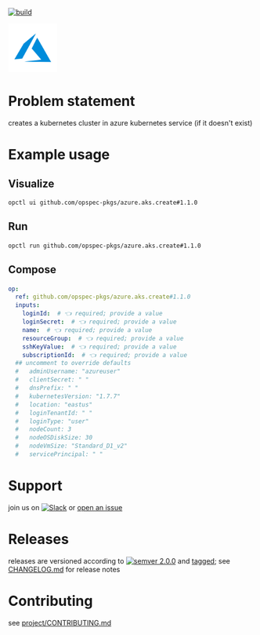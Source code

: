 [![build](https://github.com/opspec-pkgs/azure.aks.create/actions/workflows/build.yml/badge.svg)](https://github.com/opspec-pkgs/azure.aks.create/actions/workflows/build.yml)


<img src="icon.svg" alt="icon" height="100px">

# Problem statement

creates a kubernetes cluster in azure kubernetes service (if it doesn't exist)

# Example usage

## Visualize

```shell
opctl ui github.com/opspec-pkgs/azure.aks.create#1.1.0
```

## Run

```
opctl run github.com/opspec-pkgs/azure.aks.create#1.1.0
```

## Compose

```yaml
op:
  ref: github.com/opspec-pkgs/azure.aks.create#1.1.0
  inputs:
    loginId:  # 👈 required; provide a value
    loginSecret:  # 👈 required; provide a value
    name:  # 👈 required; provide a value
    resourceGroup:  # 👈 required; provide a value
    sshKeyValue:  # 👈 required; provide a value
    subscriptionId:  # 👈 required; provide a value
  ## uncomment to override defaults
  #   adminUsername: "azureuser"
  #   clientSecret: " "
  #   dnsPrefix: " "
  #   kubernetesVersion: "1.7.7"
  #   location: "eastus"
  #   loginTenantId: " "
  #   loginType: "user"
  #   nodeCount: 3
  #   nodeOSDiskSize: 30
  #   nodeVmSize: "Standard_D1_v2"
  #   servicePrincipal: " "
```

# Support

join us on
[![Slack](https://img.shields.io/badge/slack-opctl-E01563.svg)](https://join.slack.com/t/opctl/shared_invite/zt-51zodvjn-Ul_UXfkhqYLWZPQTvNPp5w)
or
[open an issue](https://github.com/opspec-pkgs/azure.aks.create/issues)

# Releases

releases are versioned according to
[![semver 2.0.0](https://img.shields.io/badge/semver-2.0.0-brightgreen.svg)](http://semver.org/spec/v2.0.0.html)
and [tagged](https://git-scm.com/book/en/v2/Git-Basics-Tagging); see
[CHANGELOG.md](CHANGELOG.md) for release notes

# Contributing

see
[project/CONTRIBUTING.md](https://github.com/opspec-pkgs/project/blob/main/CONTRIBUTING.md)
